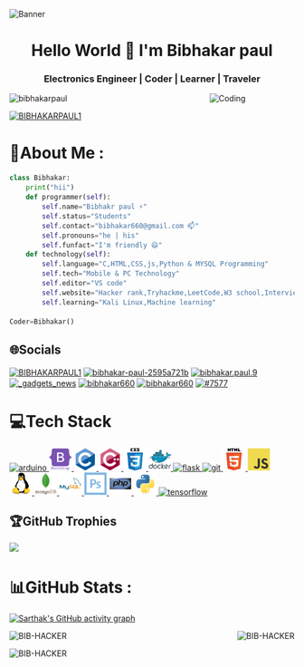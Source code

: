 ![Banner](https://res.cloudinary.com/superfolio/image/upload/v1620689979/68747470733a2f2f692e70696e696d672e636f6d2f6f726967696e616c732f63362f33332f63322f63363333633230656465383266306530636564376435373064626533613166332e676966_yjuh2s.gif)
<h1 align="center">Hello World 👋 I'm Bibhakar paul</h1>
<h3 align="center">Electronics Engineer | Coder | Learner | Traveler</h3>
<img align="right" alt="Coding" width="150" src="https://media.giphy.com/media/SS8CV2rQdlYNLtBCiF/giphy.gif">
<!-- <img align="right" alt="Coding" width="400" src="https://storage.googleapis.com/duckly-blog/2021/03/gitduck-vs-code-extensions-animation-opt.gif"> -->
<!-- <img align="right" alt="Coding" width="200" src="https://media.giphy.com/media/SS8CV2rQdlYNLtBCiF/giphy.gif"> -->



<p align="left"> <img src="https://komarev.com/ghpvc/?username=bibhakarpaul&label=Profile%20views&color=0e75b6&style=flat" alt="bibhakarpaul" /> </p>
<p align="left"> <a href="https://twitter.com/BIBHAKARPAUL1" target="blank"><img src="https://img.shields.io/twitter/follow/BIBHAKARPAUL1?logo=twitter&style=for-the-badge" alt="BIBHAKARPAUL1" /></a> </p>



# 💫About Me :

```python
class Bibhakar:
    print("hii")
    def programmer(self):
        self.name="Bibhakr paul ⚡"
        self.status="Students"
        self.contact="bibhakar660@gmail.com 📫"
        self.pronouns="he | his"
        self.funfact="I'm friendly 😄"
    def technology(self):
        self.language="C,HTML,CSS,js,Python & MYSQL Programming" 
        self.tech="Mobile & PC Technology"
        self.editor="VS code"
        self.website="Hacker rank,Tryhackme,LeetCode,W3 school,InterviewBit"
        self.learning="Kali Linux,Machine learning"

Coder=Bibhakar()

```

## 🌐Socials
<p align="left">
<a href="https://twitter.com/BIBHAKARPAUL1" target="blank"><img align="center" src="https://raw.githubusercontent.com/rahuldkjain/github-profile-readme-generator/master/src/images/icons/Social/twitter.svg" alt="BIBHAKARPAUL1" height="30" width="40" /></a>
<a href="https://linkedin.com/in/bibhakar-paul-2595a721b" target="blank"><img align="center" src="https://raw.githubusercontent.com/rahuldkjain/github-profile-readme-generator/master/src/images/icons/Social/linked-in-alt.svg" alt="bibhakar-paul-2595a721b" height="30" width="40" /></a>
<a href="https://fb.com/bibhakar.paul.9" target="blank"><img align="center" src="https://raw.githubusercontent.com/rahuldkjain/github-profile-readme-generator/master/src/images/icons/Social/facebook.svg" alt="bibhakar.paul.9" height="30" width="40" /></a>
<a href="https://instagram.com/_gadgets_news" target="blank"><img align="center" src="https://raw.githubusercontent.com/rahuldkjain/github-profile-readme-generator/master/src/images/icons/Social/instagram.svg" alt="_gadgets_news" height="30" width="40" /></a>
<a href="https://www.hackerrank.com/bibhakar660" target="blank"><img align="center" src="https://raw.githubusercontent.com/rahuldkjain/github-profile-readme-generator/master/src/images/icons/Social/hackerrank.svg" alt="bibhakar660" height="30" width="40" /></a>
<a href="https://auth.geeksforgeeks.org/user/bibhakar660" target="blank"><img align="center" src="https://raw.githubusercontent.com/rahuldkjain/github-profile-readme-generator/master/src/images/icons/Social/geeks-for-geeks.svg" alt="bibhakar660" height="30" width="40" /></a>
<a href="https://discord.gg/#7577" target="blank"><img align="center" src="https://raw.githubusercontent.com/rahuldkjain/github-profile-readme-generator/master/src/images/icons/Social/discord.svg" alt="#7577" height="30" width="40" /></a>
</p>

# 💻Tech Stack
<p align="left"> <a href="https://www.arduino.cc/" target="_blank" rel="noreferrer"> <img src="https://cdn.worldvectorlogo.com/logos/arduino-1.svg" alt="arduino" width="40" height="40"/> </a> <a href="https://getbootstrap.com" target="_blank" rel="noreferrer"> <img src="https://raw.githubusercontent.com/devicons/devicon/master/icons/bootstrap/bootstrap-plain-wordmark.svg" alt="bootstrap" width="40" height="40"/> </a> <a href="https://www.cprogramming.com/" target="_blank" rel="noreferrer"> <img src="https://raw.githubusercontent.com/devicons/devicon/master/icons/c/c-original.svg" alt="c" width="40" height="40"/> </a> <a href="https://www.w3schools.com/cpp/" target="_blank" rel="noreferrer"> <img src="https://raw.githubusercontent.com/devicons/devicon/master/icons/cplusplus/cplusplus-original.svg" alt="cplusplus" width="40" height="40"/> </a> <a href="https://www.w3schools.com/css/" target="_blank" rel="noreferrer"> <img src="https://raw.githubusercontent.com/devicons/devicon/master/icons/css3/css3-original-wordmark.svg" alt="css3" width="40" height="40"/> </a> <a href="https://www.docker.com/" target="_blank" rel="noreferrer"> <img src="https://raw.githubusercontent.com/devicons/devicon/master/icons/docker/docker-original-wordmark.svg" alt="docker" width="40" height="40"/> </a> <a href="https://flask.palletsprojects.com/" target="_blank" rel="noreferrer"> <img src="https://www.vectorlogo.zone/logos/pocoo_flask/pocoo_flask-icon.svg" alt="flask" width="40" height="40"/> </a> <a href="https://git-scm.com/" target="_blank" rel="noreferrer"> <img src="https://www.vectorlogo.zone/logos/git-scm/git-scm-icon.svg" alt="git" width="40" height="40"/> </a> <a href="https://www.w3.org/html/" target="_blank" rel="noreferrer"> <img src="https://raw.githubusercontent.com/devicons/devicon/master/icons/html5/html5-original-wordmark.svg" alt="html5" width="40" height="40"/> </a> <a href="https://developer.mozilla.org/en-US/docs/Web/JavaScript" target="_blank" rel="noreferrer"> <img src="https://raw.githubusercontent.com/devicons/devicon/master/icons/javascript/javascript-original.svg" alt="javascript" width="40" height="40"/> </a> <a href="https://www.linux.org/" target="_blank" rel="noreferrer"> <img src="https://raw.githubusercontent.com/devicons/devicon/master/icons/linux/linux-original.svg" alt="linux" width="40" height="40"/> </a> <a href="https://www.mongodb.com/" target="_blank" rel="noreferrer"> <img src="https://raw.githubusercontent.com/devicons/devicon/master/icons/mongodb/mongodb-original-wordmark.svg" alt="mongodb" width="40" height="40"/> </a> <a href="https://www.mysql.com/" target="_blank" rel="noreferrer"> <img src="https://raw.githubusercontent.com/devicons/devicon/master/icons/mysql/mysql-original-wordmark.svg" alt="mysql" width="40" height="40"/> </a> <a href="https://www.photoshop.com/en" target="_blank" rel="noreferrer"> <img src="https://raw.githubusercontent.com/devicons/devicon/master/icons/photoshop/photoshop-line.svg" alt="photoshop" width="40" height="40"/> </a> <a href="https://www.php.net" target="_blank" rel="noreferrer"> <img src="https://raw.githubusercontent.com/devicons/devicon/master/icons/php/php-original.svg" alt="php" width="40" height="40"/> </a> <a href="https://www.python.org" target="_blank" rel="noreferrer"> <img src="https://raw.githubusercontent.com/devicons/devicon/master/icons/python/python-original.svg" alt="python" width="40" height="40"/> </a> <a href="https://www.tensorflow.org" target="_blank" rel="noreferrer"> <img src="https://www.vectorlogo.zone/logos/tensorflow/tensorflow-icon.svg" alt="tensorflow" width="40" height="40"/> </a> </p>

## 🏆GitHub Trophies
![](https://github-profile-trophy.vercel.app/?username=BIB-HACKER&theme=radical&no-frame=false&no-bg=false&margin-w=4)

# 📊GitHub Stats :

[![Sarthak's GitHub activity graph](https://activity-graph.herokuapp.com/graph?username=BIB-HACKER&&theme=xcode)](https://github.com/BIB-HACKER)

<p><img align="left" src="https://github-readme-stats.vercel.app/api/top-langs?username=BIB-HACKER&show_icons=true&locale=en&layout=compact&theme=tokyonight" alt="BIB-HACKER" /></p>

<p>&nbsp;<img align="right" src="https://github-readme-stats.vercel.app/api?username=BIB-HACKER&show_icons=true&locale=en&theme=tokyonight" alt="BIB-HACKER" /></p>

<p><img align="left" src="https://github-readme-streak-stats.herokuapp.com/?user=BIB-HACKER&&theme=tokyonight" alt="BIB-HACKER" /></p>


<!-- ### ✍️Random Dev Quote
![](https://quotes-github-readme.vercel.app/api?type=horizontal&theme=radical) -->


<!--
**BIB-HACKER/BIB-HACKER** is a ✨ _special_ ✨ repository because its `README.md` (this file) appears on your GitHub profile.

Here are some ideas to get you started:

- 🔭 I’m currently working on ...
- 🌱 I’m currently learning ...
- 👯 I’m looking to collaborate on ...
- 🤔 I’m looking for help with ...
- 💬 Ask me about ...
- 📫 How to reach me: ...
- 😄 Pronouns: ...
- ⚡ Fun fact: ...
-->
